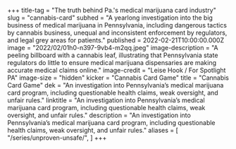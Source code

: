+++
title-tag = "The truth behind Pa.'s medical marijuana card industry"
slug = "cannabis-card"
subhed = "A yearlong investigation into the big business of medical marijuana in Pennsylvania, including dangerous tactics by cannabis business, unequal and inconsistent enforcement by regulators, and legal grey areas for patients."
published = 2022-02-21T10:00:00.000Z
image = "2022/02/01h0-n397-9vb4-m2qq.jpeg"
image-description = "A peeling billboard with a cannabis leaf, illustrating that Pennsylvania state regulators do little to ensure medical marijuana dispensaries are making accurate medical claims online."
image-credit = "Leise Hook / For Spotlight PA"
image-size = "hidden"
kicker = "Cannabis Card Game"
title = "Cannabis Card Game"
dek = "An investigation into Pennsylvania’s medical marijuana card program, including questionable health claims, weak oversight, and unfair rules."
linktitle = "An investigation into Pennsylvania’s medical marijuana card program, including questionable health claims, weak oversight, and unfair rules."
description = "An investigation into Pennsylvania’s medical marijuana card program, including questionable health claims, weak oversight, and unfair rules."
aliases = [
  "/series/unproven-unsafe/",
]
+++
